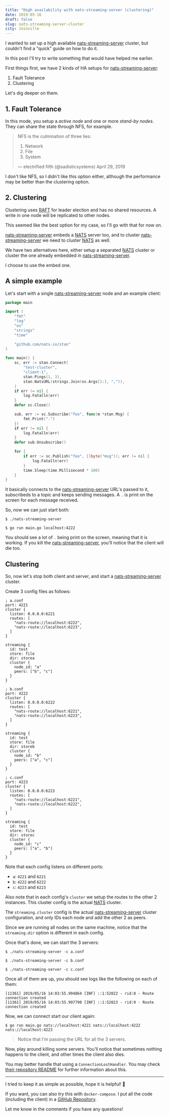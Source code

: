 ```yaml
---
title: "High availability with nats-streaming-server (clustering)"
date: 2019-05-16
draft: false
slug: nats-streaming-server-cluster
city: Joinville
---
```


I wanted to set up a high available [nats-streaming-server](https://github.com/nats-io/nats-streaming-server) cluster,
but couldn't find a "quick" guide on how to do it.

<!--more-->

In this post I'll try to write something that would have helped me earlier.

First things first, we have 2 kinds of HA setups for [nats-streaming-server](https://github.com/nats-io/nats-streaming-server):

1. Fault Tolerance
2. Clustering

Let's dig deeper on them.

## 1. Fault Tolerance

In this mode, you setup a *active node* and one or more *stand-by nodes*.
They can share the state through NFS, for example.

> NFS is the culmination of three lies:
> 
> 1. Network
> 2. File
> 3. System
> 
> — electrified filth (@sadisticsystems) April 29, 2019

I don't like NFS, so I didn't like this option either, although the
performance may be better than the clustering option.

## 2. Clustering

Clustering uses [RAFT](https://raft.github.io/) for leader election and has no shared resources. A
write in one node will be replicated to other nodes.

This seemed like the best option for my case, so I'll go with that for now on.

[nats-streaming-server](https://github.com/nats-io/nats-streaming-server) embeds a [NATS](https://github.com/nats-io/nats-server) server too, and to cluster
[nats-streaming-server](https://github.com/nats-io/nats-streaming-server) we need to cluster [NATS](https://github.com/nats-io/nats-server) as well.

We have two alternatives here, either setup a separated [NATS](https://github.com/nats-io/nats-server) cluster
or cluster the one already embedded in [nats-streaming-server](https://github.com/nats-io/nats-streaming-server).

I choose to use the embed one.

## A simple example

Let's start with a single [nats-streaming-server](https://github.com/nats-io/nats-streaming-server) node and an example
client:

```go
package main

import (
	"fmt"
	"log"
	"os"
	"strings"
	"time"

	"github.com/nats-io/stan"
)

func main() {
	sc, err := stan.Connect(
		"test-cluster",
		"client-1",
		stan.Pings(1, 3),
		stan.NatsURL(strings.Join(os.Args[1:], ",")),
	)
	if err != nil {
		log.Fatalln(err)
	}
	defer sc.Close()

	sub, err := sc.Subscribe("foo", func(m *stan.Msg) {
		fmt.Print(".")
	})
	if err != nil {
		log.Fatalln(err)
	}
	defer sub.Unsubscribe()

	for {
		if err := sc.Publish("foo", []byte("msg")); err != nil {
			log.Fatalln(err)
		}
		time.Sleep(time.Millisecond * 100)
	}
}
```

It basically connects to the [nats-streaming-server](https://github.com/nats-io/nats-streaming-server) URL's passed to it,
subscribeds to a topic and keeps sending messages. A `.` is print on the
screen for each message received.

So, now we can just start both:

```shell
$ ./nats-streaming-server
```
```shell
$ go run main.go localhost:4222
```

You should see a lot of `.` being print on the screen, meaning that it is
working. If you kill the [nats-streaming-server](https://github.com/nats-io/nats-streaming-server), you'll notice that the
client will die too.

## Clustering

So, now let's stop both client and server, and start a
[nats-streaming-server](https://github.com/nats-io/nats-streaming-server) cluster.

Create 3 config files as follows:

```
; a.conf
port: 4221
cluster {
  listen: 0.0.0.0:6221
  routes: [
    "nats-route://localhost:6222",
    "nats-route://localhost:6223",
  ]
}

streaming {
  id: test
  store: file
  dir: storea
  cluster {
    node_id: "a"
    peers: ["b", "c"]
  }
}
```
```
; b.conf
port: 4222
cluster {
  listen: 0.0.0.0:6222
  routes: [
    "nats-route://localhost:6221",
    "nats-route://localhost:6223",
  ]
}

streaming {
  id: test
  store: file
  dir: storeb
  cluster {
    node_id: "b"
    peers: ["a", "c"]
  }
}
```
```
; c.conf
port: 4223
cluster {
  listen: 0.0.0.0:6223
  routes: [
    "nats-route://localhost:6221",
    "nats-route://localhost:6222",
  ]
}

streaming {
  id: test
  store: file
  dir: storec
  cluster {
    node_id: "c"
    peers: ["a", "b"]
  }
}
```

Note that each config listens on different ports:

- `a`: `4221` and `6221`
- `b`: `4222` and `6222`
- `c`: `4223` and `6223`

Also note that in each config's `cluster` we setup the routes to the other 2
instances. This cluster config is the actual [NATS](https://github.com/nats-io/nats-server) cluster.

The `streaming.cluster` config is the actual [nats-streaming-server](https://github.com/nats-io/nats-streaming-server) cluster
configuration, and only IDs each node and add the other 2 as peers.

Since we are running all nodes on the same machine, notice that the
`streaming.dir` option is different in each config.

Once that's done, we can start the 3 servers:

```shell
$ ./nats-streaming-server -c a.conf
```
```shell
$ ./nats-streaming-server -c b.conf
```
```shell
$ ./nats-streaming-server -c c.conf
```

Once all of them are up, you should see logs like the following on each of them:

```
[11361] 2019/05/16 14:03:55.994864 [INF] ::1:52022 - rid:8 - Route connection created
[11361] 2019/05/16 14:03:55.997790 [INF] ::1:52023 - rid:9 - Route connection created
```

Now, we can connect start our client again:

```shell
$ go run main.go nats://localhost:4221 nats://localhost:4222 nats://localhost:4223
```

> Notice that I'm passing the URL for all the 3 servers.

Now, play around killing some servers. You'll notice that sometimes nothing happens to the client, and other times the client also dies.

You may better handle that using a `ConnectionLostHandler`. You may
check [their repository README](https://github.com/nats-io/stan.go) for further information about this.

---

I tried to keep it as simple as possible, hope it is helpful! 🙂

If you want, you can also try this with `docker-compose`. I put all
the code (including the client) in a [GitHub Repository](https://github.com/caarlos0/nats-streaming-server-cluster).

Let me know in the comments if you have any questions!